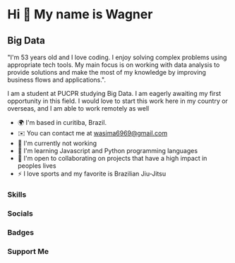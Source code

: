 Hi 👋 My name is Wagner
==========================

Big Data 
------------------------------------

"I'm 53 years old and I love coding. I enjoy solving complex problems using appropriate tech tools. My main focus is on working with data analysis to provide solutions and make the most of my knowledge by improving business flows and applications.".

I am a student at PUCPR studying Big Data.  I am eagerly awaiting my first opportunity in this field. I would love to start this work here in my country or overseas, and I am able to work remotely as well

* 🌍  I'm based in curitiba, Brazil.
* ✉️  You can contact me at wasima6969@gmail.com
* 🚀  I'm currently not working
* 🧠  I'm learning  Javascript and Python programming languages
* 🤝  I'm open to collaborating on projects that have a high impact in peoples lives
* ⚡  I love sports and my favorite is Brazilian Jiu-Jitsu



### Skills



### Socials


### Badges


### Support Me
